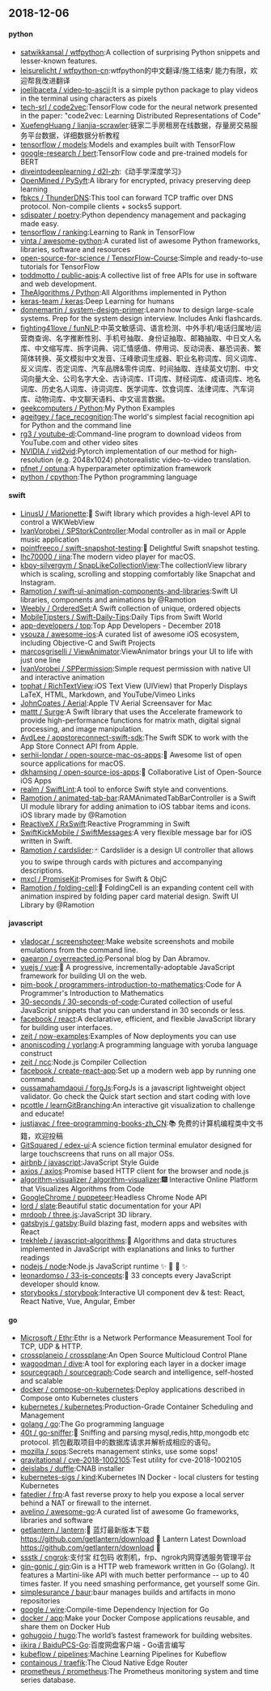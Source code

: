 ## 2018-12-06

#### python
* [satwikkansal / wtfpython](https://github.com/satwikkansal/wtfpython):A collection of surprising Python snippets and lesser-known features.
* [leisurelicht / wtfpython-cn](https://github.com/leisurelicht/wtfpython-cn):wtfpython的中文翻译/施工结束/ 能力有限，欢迎帮我改进翻译
* [joelibaceta / video-to-ascii](https://github.com/joelibaceta/video-to-ascii):It is a simple python package to play videos in the terminal using characters as pixels
* [tech-srl / code2vec](https://github.com/tech-srl/code2vec):TensorFlow code for the neural network presented in the paper: "code2vec: Learning Distributed Representations of Code"
* [XuefengHuang / lianjia-scrawler](https://github.com/XuefengHuang/lianjia-scrawler):链家二手房租房在线数据，存量房交易服务平台数据，详细数据分析教程
* [tensorflow / models](https://github.com/tensorflow/models):Models and examples built with TensorFlow
* [google-research / bert](https://github.com/google-research/bert):TensorFlow code and pre-trained models for BERT
* [diveintodeeplearning / d2l-zh](https://github.com/diveintodeeplearning/d2l-zh):《动手学深度学习》
* [OpenMined / PySyft](https://github.com/OpenMined/PySyft):A library for encrypted, privacy preserving deep learning
* [fbkcs / ThunderDNS](https://github.com/fbkcs/ThunderDNS):This tool can forward TCP traffic over DNS protocol. Non-compile clients + socks5 support.
* [sdispater / poetry](https://github.com/sdispater/poetry):Python dependency management and packaging made easy.
* [tensorflow / ranking](https://github.com/tensorflow/ranking):Learning to Rank in TensorFlow
* [vinta / awesome-python](https://github.com/vinta/awesome-python):A curated list of awesome Python frameworks, libraries, software and resources
* [open-source-for-science / TensorFlow-Course](https://github.com/open-source-for-science/TensorFlow-Course):Simple and ready-to-use tutorials for TensorFlow
* [toddmotto / public-apis](https://github.com/toddmotto/public-apis):A collective list of free APIs for use in software and web development.
* [TheAlgorithms / Python](https://github.com/TheAlgorithms/Python):All Algorithms implemented in Python
* [keras-team / keras](https://github.com/keras-team/keras):Deep Learning for humans
* [donnemartin / system-design-primer](https://github.com/donnemartin/system-design-primer):Learn how to design large-scale systems. Prep for the system design interview. Includes Anki flashcards.
* [fighting41love / funNLP](https://github.com/fighting41love/funNLP):中英文敏感词、语言检测、中外手机/电话归属地/运营商查询、名字推断性别、手机号抽取、身份证抽取、邮箱抽取、中日文人名库、中文缩写库、拆字词典、词汇情感值、停用词、反动词表、暴恐词表、繁简体转换、英文模拟中文发音、汪峰歌词生成器、职业名称词库、同义词库、反义词库、否定词库、汽车品牌&零件词库、时间抽取、连续英文切割、中文词向量大全、公司名字大全、古诗词库、IT词库、财经词库、成语词库、地名词库、历史名人词库、诗词词库、医学词库、饮食词库、法律词库、汽车词库、动物词库、中文聊天语料、中文谣言数据。
* [geekcomputers / Python](https://github.com/geekcomputers/Python):My Python Examples
* [ageitgey / face_recognition](https://github.com/ageitgey/face_recognition):The world's simplest facial recognition api for Python and the command line
* [rg3 / youtube-dl](https://github.com/rg3/youtube-dl):Command-line program to download videos from YouTube.com and other video sites
* [NVIDIA / vid2vid](https://github.com/NVIDIA/vid2vid):Pytorch implementation of our method for high-resolution (e.g. 2048x1024) photorealistic video-to-video translation.
* [pfnet / optuna](https://github.com/pfnet/optuna):A hyperparameter optimization framework
* [python / cpython](https://github.com/python/cpython):The Python programming language

#### swift
* [LinusU / Marionette](https://github.com/LinusU/Marionette):🧸 Swift library which provides a high-level API to control a WKWebView
* [IvanVorobei / SPStorkController](https://github.com/IvanVorobei/SPStorkController):Modal controller as in mail or Apple music application
* [pointfreeco / swift-snapshot-testing](https://github.com/pointfreeco/swift-snapshot-testing):📸
Delightful Swift snapshot testing.
* [lhc70000 / iina](https://github.com/lhc70000/iina):The modern video player for macOS.
* [kboy-silvergym / SnapLikeCollectionView](https://github.com/kboy-silvergym/SnapLikeCollectionView):The collectionView library which is scaling, scrolling and stopping comfortably like Snapchat and Instagram.
* [Ramotion / swift-ui-animation-components-and-libraries](https://github.com/Ramotion/swift-ui-animation-components-and-libraries):Swift UI libraries, components and animations by @Ramotion
* [Weebly / OrderedSet](https://github.com/Weebly/OrderedSet):A Swift collection of unique, ordered objects
* [MobileTipsters / Swift-Daily-Tips](https://github.com/MobileTipsters/Swift-Daily-Tips):Daily Tips from Swift World
* [app-developers / top](https://github.com/app-developers/top):Top App Developers - December 2018
* [vsouza / awesome-ios](https://github.com/vsouza/awesome-ios):A curated list of awesome iOS ecosystem, including Objective-C and Swift Projects
* [marcosgriselli / ViewAnimator](https://github.com/marcosgriselli/ViewAnimator):ViewAnimator brings your UI to life with just one line
* [IvanVorobei / SPPermission](https://github.com/IvanVorobei/SPPermission):Simple request permission with native UI and interactive animation
* [tophat / RichTextView](https://github.com/tophat/RichTextView):iOS Text View (UIView) that Properly Displays LaTeX, HTML, Markdown, and YouTube/Vimeo Links
* [JohnCoates / Aerial](https://github.com/JohnCoates/Aerial):Apple TV Aerial Screensaver for Mac
* [mattt / Surge](https://github.com/mattt/Surge):A Swift library that uses the Accelerate framework to provide high-performance functions for matrix math, digital signal processing, and image manipulation.
* [AvdLee / appstoreconnect-swift-sdk](https://github.com/AvdLee/appstoreconnect-swift-sdk):The Swift SDK to work with the App Store Connect API from Apple.
* [serhii-londar / open-source-mac-os-apps](https://github.com/serhii-londar/open-source-mac-os-apps):🚀
Awesome list of open source applications for macOS.
* [dkhamsing / open-source-ios-apps](https://github.com/dkhamsing/open-source-ios-apps):📱
Collaborative List of Open-Source iOS Apps
* [realm / SwiftLint](https://github.com/realm/SwiftLint):A tool to enforce Swift style and conventions.
* [Ramotion / animated-tab-bar](https://github.com/Ramotion/animated-tab-bar):RAMAnimatedTabBarController is a Swift UI module library for adding animation to iOS tabbar items and icons. iOS library made by @Ramotion
* [ReactiveX / RxSwift](https://github.com/ReactiveX/RxSwift):Reactive Programming in Swift
* [SwiftKickMobile / SwiftMessages](https://github.com/SwiftKickMobile/SwiftMessages):A very flexible message bar for iOS written in Swift.
* [Ramotion / cardslider](https://github.com/Ramotion/cardslider):🃏
Cardslider is a design UI controller that allows you to swipe through cards with pictures and accompanying descriptions.
* [mxcl / PromiseKit](https://github.com/mxcl/PromiseKit):Promises for Swift & ObjC
* [Ramotion / folding-cell](https://github.com/Ramotion/folding-cell):📃
FoldingCell is an expanding content cell with animation inspired by folding paper card material design. Swift UI Library by @Ramotion

#### javascript
* [vladocar / screenshoteer](https://github.com/vladocar/screenshoteer):Make website screenshots and mobile emulations from the command line.
* [gaearon / overreacted.io](https://github.com/gaearon/overreacted.io):Personal blog by Dan Abramov.
* [vuejs / vue](https://github.com/vuejs/vue):🖖
A progressive, incrementally-adoptable JavaScript framework for building UI on the web.
* [pim-book / programmers-introduction-to-mathematics](https://github.com/pim-book/programmers-introduction-to-mathematics):Code for A Programmer's Introduction to Mathematics
* [30-seconds / 30-seconds-of-code](https://github.com/30-seconds/30-seconds-of-code):Curated collection of useful JavaScript snippets that you can understand in 30 seconds or less.
* [facebook / react](https://github.com/facebook/react):A declarative, efficient, and flexible JavaScript library for building user interfaces.
* [zeit / now-examples](https://github.com/zeit/now-examples):Examples of Now deployments you can use
* [anoniscoding / yorlang](https://github.com/anoniscoding/yorlang):A programming language with yoruba language construct
* [zeit / ncc](https://github.com/zeit/ncc):Node.js Compiler Collection
* [facebook / create-react-app](https://github.com/facebook/create-react-app):Set up a modern web app by running one command.
* [oussamahamdaoui / forgJs](https://github.com/oussamahamdaoui/forgJs):ForgJs is a javascript lightweight object validator. Go check the Quick start section and start coding with love
* [pcottle / learnGitBranching](https://github.com/pcottle/learnGitBranching):An interactive git visualization to challenge and educate!
* [justjavac / free-programming-books-zh_CN](https://github.com/justjavac/free-programming-books-zh_CN):📚
免费的计算机编程类中文书籍，欢迎投稿
* [GitSquared / edex-ui](https://github.com/GitSquared/edex-ui):A science fiction terminal emulator designed for large touchscreens that runs on all major OSs.
* [airbnb / javascript](https://github.com/airbnb/javascript):JavaScript Style Guide
* [axios / axios](https://github.com/axios/axios):Promise based HTTP client for the browser and node.js
* [algorithm-visualizer / algorithm-visualizer](https://github.com/algorithm-visualizer/algorithm-visualizer):🎆
Interactive Online Platform that Visualizes Algorithms from Code
* [GoogleChrome / puppeteer](https://github.com/GoogleChrome/puppeteer):Headless Chrome Node API
* [lord / slate](https://github.com/lord/slate):Beautiful static documentation for your API
* [mrdoob / three.js](https://github.com/mrdoob/three.js):JavaScript 3D library.
* [gatsbyjs / gatsby](https://github.com/gatsbyjs/gatsby):Build blazing fast, modern apps and websites with React
* [trekhleb / javascript-algorithms](https://github.com/trekhleb/javascript-algorithms):📝
Algorithms and data structures implemented in JavaScript with explanations and links to further readings
* [nodejs / node](https://github.com/nodejs/node):Node.js JavaScript runtime
✨
🐢
🚀
✨
* [leonardomso / 33-js-concepts](https://github.com/leonardomso/33-js-concepts):📜
33 concepts every JavaScript developer should know.
* [storybooks / storybook](https://github.com/storybooks/storybook):Interactive UI component dev & test: React, React Native, Vue, Angular, Ember

#### go
* [Microsoft / Ethr](https://github.com/Microsoft/Ethr):Ethr is a Network Performance Measurement Tool for TCP, UDP & HTTP.
* [crossplaneio / crossplane](https://github.com/crossplaneio/crossplane):An Open Source Multicloud Control Plane
* [wagoodman / dive](https://github.com/wagoodman/dive):A tool for exploring each layer in a docker image
* [sourcegraph / sourcegraph](https://github.com/sourcegraph/sourcegraph):Code search and intelligence, self-hosted and scalable
* [docker / compose-on-kubernetes](https://github.com/docker/compose-on-kubernetes):Deploy applications described in Compose onto Kubernetes clusters
* [kubernetes / kubernetes](https://github.com/kubernetes/kubernetes):Production-Grade Container Scheduling and Management
* [golang / go](https://github.com/golang/go):The Go programming language
* [40t / go-sniffer](https://github.com/40t/go-sniffer):🔎
Sniffing and parsing mysql,redis,http,mongodb etc protocol. 抓包截取项目中的数据库请求并解析成相应的语句。
* [mozilla / sops](https://github.com/mozilla/sops):Secrets management stinks, use some sops!
* [gravitational / cve-2018-1002105](https://github.com/gravitational/cve-2018-1002105):Test utility for cve-2018-1002105
* [deislabs / duffle](https://github.com/deislabs/duffle):CNAB installer
* [kubernetes-sigs / kind](https://github.com/kubernetes-sigs/kind):Kubernetes IN Docker - local clusters for testing Kubernetes
* [fatedier / frp](https://github.com/fatedier/frp):A fast reverse proxy to help you expose a local server behind a NAT or firewall to the internet.
* [avelino / awesome-go](https://github.com/avelino/awesome-go):A curated list of awesome Go frameworks, libraries and software
* [getlantern / lantern](https://github.com/getlantern/lantern):🔴
蓝灯最新版本下载 https://github.com/getlantern/download
🔴
Lantern Latest Download https://github.com/getlantern/download
🔴
* [ssstk / cngrok](https://github.com/ssstk/cngrok):支付宝 红包码 收割机，frp、ngrok内网穿透服务管理平台
* [gin-gonic / gin](https://github.com/gin-gonic/gin):Gin is a HTTP web framework written in Go (Golang). It features a Martini-like API with much better performance -- up to 40 times faster. If you need smashing performance, get yourself some Gin.
* [simplesurance / baur](https://github.com/simplesurance/baur):baur manages builds and artifacts in mono repositories
* [google / wire](https://github.com/google/wire):Compile-time Dependency Injection for Go
* [docker / app](https://github.com/docker/app):Make your Docker Compose applications reusable, and share them on Docker Hub
* [gohugoio / hugo](https://github.com/gohugoio/hugo):The world’s fastest framework for building websites.
* [iikira / BaiduPCS-Go](https://github.com/iikira/BaiduPCS-Go):百度网盘客户端 - Go语言编写
* [kubeflow / pipelines](https://github.com/kubeflow/pipelines):Machine Learning Pipelines for Kubeflow
* [containous / traefik](https://github.com/containous/traefik):The Cloud Native Edge Router
* [prometheus / prometheus](https://github.com/prometheus/prometheus):The Prometheus monitoring system and time series database.
